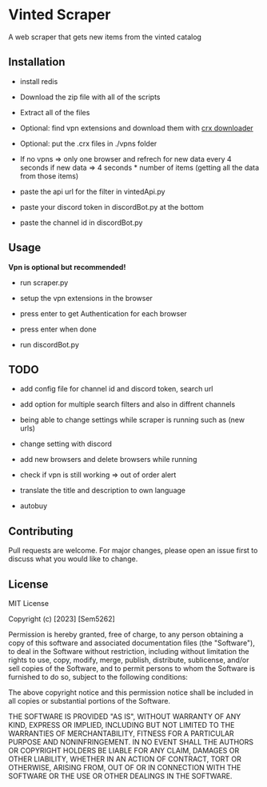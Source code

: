 # Vinted Scraper

A web scraper that gets new items from the vinted catalog

## Installation

- install redis
- Download the zip file with all of the scripts
- Extract all of the files
- Optional: find vpn extensions and download them with [crx downloader](https://crxextractor.com/)
- Optional: put the .crx files in ./vpns folder
- If no vpns => only one browser and refrech for new data every 4 seconds if new data => 4 seconds * number of items (getting all the data from those items)

- paste the api url for the filter in vintedApi.py
- paste your discord token in discordBot.py at the bottom
- paste the channel id in discordBot.py

## Usage

**Vpn is optional but recommended!**

- run scraper.py
- setup the vpn extensions in the browser
- press enter to get Authentication for each browser
- press enter when done 

- run discordBot.py 

## TODO

- add config file for channel id and discord token, search url
- add option for multiple search filters and also in diffrent channels

- being able to change settings while scraper is running such as (new urls)
- change setting with discord
- add new browsers and delete browsers while running

- check if vpn is still working => out of order alert

- translate the title and description to own language

- autobuy

## Contributing

Pull requests are welcome. For major changes, please open an issue first
to discuss what you would like to change.


## License

MIT License

Copyright (c) [2023] [Sem5262]

Permission is hereby granted, free of charge, to any person obtaining a copy
of this software and associated documentation files (the "Software"), to deal
in the Software without restriction, including without limitation the rights
to use, copy, modify, merge, publish, distribute, sublicense, and/or sell
copies of the Software, and to permit persons to whom the Software is
furnished to do so, subject to the following conditions:

The above copyright notice and this permission notice shall be included in all
copies or substantial portions of the Software.

THE SOFTWARE IS PROVIDED "AS IS", WITHOUT WARRANTY OF ANY KIND, EXPRESS OR
IMPLIED, INCLUDING BUT NOT LIMITED TO THE WARRANTIES OF MERCHANTABILITY,
FITNESS FOR A PARTICULAR PURPOSE AND NONINFRINGEMENT. IN NO EVENT SHALL THE
AUTHORS OR COPYRIGHT HOLDERS BE LIABLE FOR ANY CLAIM, DAMAGES OR OTHER
LIABILITY, WHETHER IN AN ACTION OF CONTRACT, TORT OR OTHERWISE, ARISING FROM,
OUT OF OR IN CONNECTION WITH THE SOFTWARE OR THE USE OR OTHER DEALINGS IN THE
SOFTWARE.
